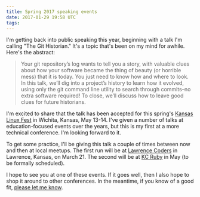 ```yaml
---
title: Spring 2017 speaking events
date: 2017-01-29 19:58 UTC
tags:
---
```


I'm getting back into public speaking this year, beginning with a talk I'm calling "The Git Historian." It's a topic that's been on my mind for awhile. Here's the abstract:

> Your git repository’s log wants to tell you a story, with valuable clues about how your software became the thing of beauty (or horrible mess) that it is today. You just need to know how and where to look. In this talk, we’ll dig into a project’s history to learn how it evolved, using only the git command line utility to search through commits–no extra software required! To close, we’ll discuss how to leave good clues for future historians.

I'm excited to share that the talk has been accepted for this spring's [Kansas Linux Fest](http://kansaslinuxfest.org/) in Wichita, Kansas, May 13-14. I've given a number of talks at education-focused events over the years, but this is my first at a more technical conference. I'm looking forward to it.

To get some practice, I'll be giving this talk a couple of times between now and then at local meetups. The first run will be at [Lawrence Coders](https://www.meetup.com/Lawrence-Coders/events/237047368/) in Lawrence, Kansas, on March 21. The second will be at [KC Ruby](https://www.meetup.com/kcruby/) in May (to be formally scheduled).

I hope to see you at one of these events. If it goes well, then I also hope to shop it around to other conferences. In the meantime, if you know of a good fit, [please let me know](https://aaronsumner.com/pages/contact.html).
